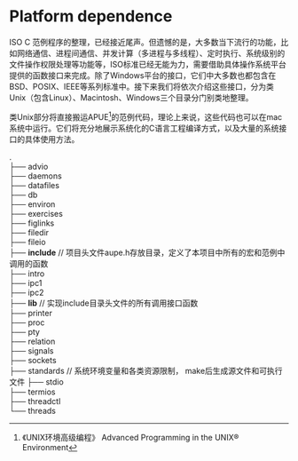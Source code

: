 # Platform dependence

ISO C 范例程序的整理，已经接近尾声。但遗憾的是，大多数当下流行的功能，比如网络通信、进程间通信、并发计算（多进程与多线程）、定时执行、系统级别的文件操作权限处理等功能等，ISO标准已经无能为力，需要借助具体操作系统平台提供的函数接口来完成。除了Windows平台的接口，它们中大多数也都包含在BSD、POSIX、IEEE等系列标准中。接下来我们将依次介绍这些接口，分为类Unix（包含Linux）、Macintosh、Windows三个目录分门别类地整理。

类Unix部分将直接搬运APUE[^1]的范例代码，理论上来说，这些代码也可以在mac系统中运行。它们将充分地展示系统化的C语言工程编译方式，以及大量的系统接口的具体使用方法。

.  
├── advio  
├── daemons  
├── datafiles  
├── db  
├── environ  
├── exercises  
├── figlinks  
├── filedir  
├── fileio  
├── **include**     // 项目头文件aupe.h存放目录，定义了本项目中所有的宏和范例中调用的函数  
├── intro  
├── ipc1  
├── ipc2  
├── **lib**            //  实现include目录头文件的所有调用接口函数  
├── printer  
├── proc  
├── pty  
├── relation  
├── signals  
├── sockets  
├── standards   // 系统环境变量和各类资源限制， make后生成源文件和可执行文件 
├── stdio  
├── termios  
├── threadctl  
└── threads   



[^1]:《UNIX环境高级编程》 Advanced Programming in the UNIX® Environment